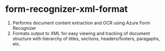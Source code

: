 # form-recognizer-xml-format

1. Performs document content extraction and OCR using Azure Form Recognizer
2. Formats output to XML for easy viewing and tracking of document structure with hierarchy of titles, sections, headers/footers, paragaphs, etc.
